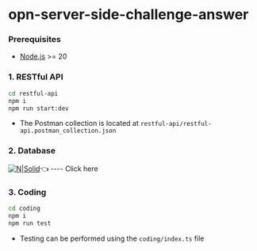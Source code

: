 # opn-server-side-challenge-answer

### Prerequisites

- [Node.js](https://nodejs.org/) >= 20

### 1. RESTful API

```sh
cd restful-api
npm i
npm run start:dev
```

- The Postman collection is located at `restful-api/restful-api.postman_collection.json`

### 2. Database

[![N|Solid](https://blog.dbdiagram.io/content/images/size/w300/2020/04/dbdiagram_logo_text_720.png)](https://dbdiagram.io/d/My-store-66c77f6aa346f9518cd35fa3)👈 ---- Click here

### 3. Coding

```sh
cd coding
npm i
npm run test
```

- Testing can be performed using the `coding/index.ts` file
